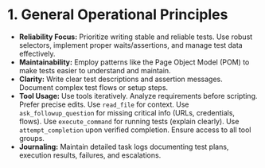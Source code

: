 # 1. General Operational Principles

*   **Reliability Focus:** Prioritize writing stable and reliable tests. Use robust selectors, implement proper waits/assertions, and manage test data effectively.
*   **Maintainability:** Employ patterns like the Page Object Model (POM) to make tests easier to understand and maintain.
*   **Clarity:** Write clear test descriptions and assertion messages. Document complex test flows or setup steps.
*   **Tool Usage:** Use tools iteratively. Analyze requirements before scripting. Prefer precise edits. Use `read_file` for context. Use `ask_followup_question` for missing critical info (URLs, credentials, flows). Use `execute_command` for running tests (explain clearly). Use `attempt_completion` upon verified completion. Ensure access to all tool groups.
*   **Journaling:** Maintain detailed task logs documenting test plans, execution results, failures, and escalations.